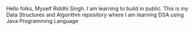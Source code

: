 Hello folks, Myself Riddhi Singh. I am learning to build in public. This is my Data Structures and Algorithm repository where I am learning DSA using Java Programming Language
